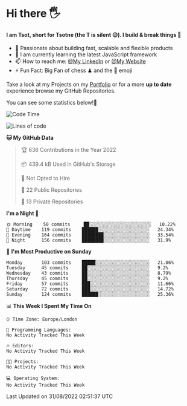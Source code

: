 # Hi there :raised_hand_with_fingers_splayed:
#### I am Tsot, short for Tsotne (the T is silent :wink:). I build & break things :space_invader:
- :telescope: Passionate about building fast, scalable and flexible products
- :seedling: I am currently learning the latest JavaScript framework 
- :mailbox: How to reach me: [@My LinkedIn](https://www.linkedin.com/in/tsotne-gvadzabia/) or [@My Website](https://tsotne.co.uk/contact)
- :zap: Fun Fact: Big Fan of chess ♟ and the 👾 emoji

Take a look at my Projects on my [Portfolio](https://tsotne.co.uk/) or for a more **up to date** experience browse my GitHub Repositories.

You can see some statistics below!:space_invader:
<!--START_SECTION:waka-->
![Code Time](http://img.shields.io/badge/Code%20Time-761%20hrs%202%20mins-blue)

![Lines of code](https://img.shields.io/badge/From%20Hello%20World%20I%27ve%20Written-624%20Thousand%20lines%20of%20code-blue)

**🐱 My GitHub Data** 

> 🏆 636 Contributions in the Year 2022
 > 
> 📦 439.4 kB Used in GitHub's Storage 
 > 
> 🚫 Not Opted to Hire
 > 
> 📜 22 Public Repositories 
 > 
> 🔑 13 Private Repositories  
 > 
**I'm a Night 🦉** 

```text
🌞 Morning    50 commits     ██░░░░░░░░░░░░░░░░░░░░░░░   10.22% 
🌆 Daytime    119 commits    ██████░░░░░░░░░░░░░░░░░░░   24.34% 
🌃 Evening    164 commits    ████████░░░░░░░░░░░░░░░░░   33.54% 
🌙 Night      156 commits    ████████░░░░░░░░░░░░░░░░░   31.9%

```
📅 **I'm Most Productive on Sunday** 

```text
Monday       103 commits    █████░░░░░░░░░░░░░░░░░░░░   21.06% 
Tuesday      45 commits     ██░░░░░░░░░░░░░░░░░░░░░░░   9.2% 
Wednesday    43 commits     ██░░░░░░░░░░░░░░░░░░░░░░░   8.79% 
Thursday     45 commits     ██░░░░░░░░░░░░░░░░░░░░░░░   9.2% 
Friday       57 commits     ███░░░░░░░░░░░░░░░░░░░░░░   11.66% 
Saturday     72 commits     ███░░░░░░░░░░░░░░░░░░░░░░   14.72% 
Sunday       124 commits    ██████░░░░░░░░░░░░░░░░░░░   25.36%

```


📊 **This Week I Spent My Time On** 

```text
⌚︎ Time Zone: Europe/London

💬 Programming Languages: 
No Activity Tracked This Week

🔥 Editors: 
No Activity Tracked This Week

🐱‍💻 Projects: 
No Activity Tracked This Week

💻 Operating System: 
No Activity Tracked This Week

```


 Last Updated on 31/08/2022 02:51:37 UTC
<!--END_SECTION:waka-->
